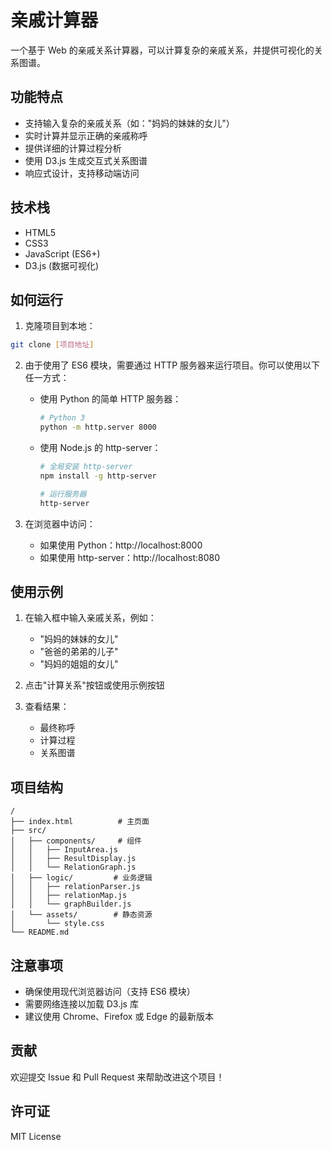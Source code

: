 # 亲戚计算器

一个基于 Web 的亲戚关系计算器，可以计算复杂的亲戚关系，并提供可视化的关系图谱。

## 功能特点

- 支持输入复杂的亲戚关系（如："妈妈的妹妹的女儿"）
- 实时计算并显示正确的亲戚称呼
- 提供详细的计算过程分析
- 使用 D3.js 生成交互式关系图谱
- 响应式设计，支持移动端访问

## 技术栈

- HTML5
- CSS3
- JavaScript (ES6+)
- D3.js (数据可视化)

## 如何运行

1. 克隆项目到本地：
```bash
git clone [项目地址]
```

2. 由于使用了 ES6 模块，需要通过 HTTP 服务器来运行项目。你可以使用以下任一方式：

   - 使用 Python 的简单 HTTP 服务器：
     ```bash
     # Python 3
     python -m http.server 8000
     ```
   
   - 使用 Node.js 的 http-server：
     ```bash
     # 全局安装 http-server
     npm install -g http-server
     
     # 运行服务器
     http-server
     ```

3. 在浏览器中访问：
   - 如果使用 Python：http://localhost:8000
   - 如果使用 http-server：http://localhost:8080

## 使用示例

1. 在输入框中输入亲戚关系，例如：
   - "妈妈的妹妹的女儿"
   - "爸爸的弟弟的儿子"
   - "妈妈的姐姐的女儿"

2. 点击"计算关系"按钮或使用示例按钮

3. 查看结果：
   - 最终称呼
   - 计算过程
   - 关系图谱

## 项目结构

```
/
├── index.html          # 主页面
├── src/
│   ├── components/     # 组件
│   │   ├── InputArea.js
│   │   ├── ResultDisplay.js
│   │   └── RelationGraph.js
│   ├── logic/         # 业务逻辑
│   │   ├── relationParser.js
│   │   ├── relationMap.js
│   │   └── graphBuilder.js
│   └── assets/        # 静态资源
│       └── style.css
└── README.md
```

## 注意事项

- 确保使用现代浏览器访问（支持 ES6 模块）
- 需要网络连接以加载 D3.js 库
- 建议使用 Chrome、Firefox 或 Edge 的最新版本

## 贡献

欢迎提交 Issue 和 Pull Request 来帮助改进这个项目！

## 许可证

MIT License 